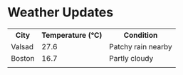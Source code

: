 # Weather Updates

<!-- WEATHER-UPDATE-START -->
<table><tr><th>City</th><th>Temperature (°C)</th><th>Condition</th></tr><tr><td>Valsad</td><td>27.6</td><td>Patchy rain nearby</td></tr><tr><td>Boston</td><td>16.7</td><td>Partly cloudy</td></tr><tr><td></td><td></td><td></td></tr></table>
<!-- WEATHER-UPDATE-END -->
